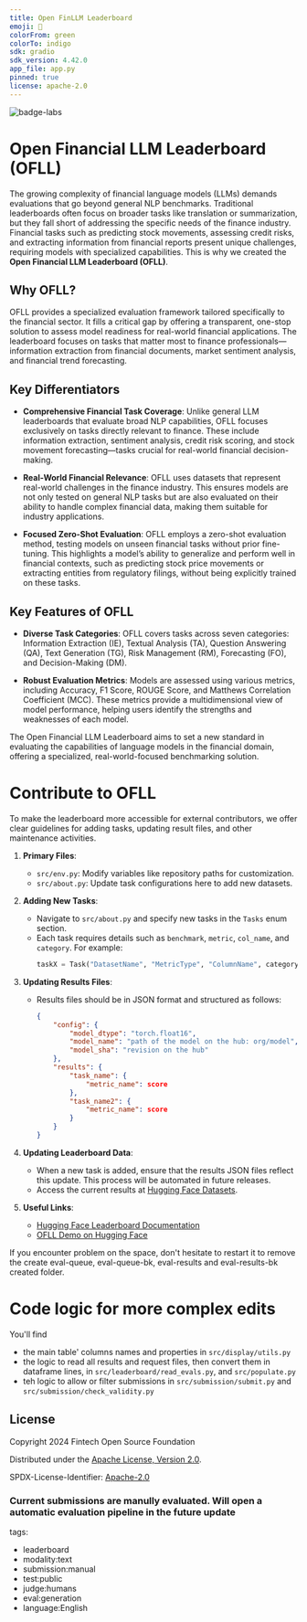 ```yaml
---
title: Open FinLLM Leaderboard
emoji: 🥇
colorFrom: green
colorTo: indigo
sdk: gradio
sdk_version: 4.42.0
app_file: app.py
pinned: true
license: apache-2.0
---
```


![badge-labs](https://user-images.githubusercontent.com/327285/230928932-7c75f8ed-e57b-41db-9fb7-a292a13a1e58.svg)

# Open Financial LLM Leaderboard (OFLL)

The growing complexity of financial language models (LLMs) demands evaluations that go beyond general NLP benchmarks. Traditional leaderboards often focus on broader tasks like translation or summarization, but they fall short of addressing the specific needs of the finance industry. Financial tasks such as predicting stock movements, assessing credit risks, and extracting information from financial reports present unique challenges, requiring models with specialized capabilities. This is why we created the **Open Financial LLM Leaderboard (OFLL)**.

## Why OFLL?

OFLL provides a specialized evaluation framework tailored specifically to the financial sector. It fills a critical gap by offering a transparent, one-stop solution to assess model readiness for real-world financial applications. The leaderboard focuses on tasks that matter most to finance professionals—information extraction from financial documents, market sentiment analysis, and financial trend forecasting.

## Key Differentiators

- **Comprehensive Financial Task Coverage**: Unlike general LLM leaderboards that evaluate broad NLP capabilities, OFLL focuses exclusively on tasks directly relevant to finance. These include information extraction, sentiment analysis, credit risk scoring, and stock movement forecasting—tasks crucial for real-world financial decision-making.

- **Real-World Financial Relevance**: OFLL uses datasets that represent real-world challenges in the finance industry. This ensures models are not only tested on general NLP tasks but are also evaluated on their ability to handle complex financial data, making them suitable for industry applications.

- **Focused Zero-Shot Evaluation**: OFLL employs a zero-shot evaluation method, testing models on unseen financial tasks without prior fine-tuning. This highlights a model’s ability to generalize and perform well in financial contexts, such as predicting stock price movements or extracting entities from regulatory filings, without being explicitly trained on these tasks.

## Key Features of OFLL

- **Diverse Task Categories**: OFLL covers tasks across seven categories: Information Extraction (IE), Textual Analysis (TA), Question Answering (QA), Text Generation (TG), Risk Management (RM), Forecasting (FO), and Decision-Making (DM).

- **Robust Evaluation Metrics**: Models are assessed using various metrics, including Accuracy, F1 Score, ROUGE Score, and Matthews Correlation Coefficient (MCC). These metrics provide a multidimensional view of model performance, helping users identify the strengths and weaknesses of each model.

The Open Financial LLM Leaderboard aims to set a new standard in evaluating the capabilities of language models in the financial domain, offering a specialized, real-world-focused benchmarking solution.


# Contribute to OFLL 

To make the leaderboard more accessible for external contributors, we offer clear guidelines for adding tasks, updating result files, and other maintenance activities.

1. **Primary Files**:
   - `src/env.py`: Modify variables like repository paths for customization.
   - `src/about.py`: Update task configurations here to add new datasets.

2. **Adding New Tasks**:
   - Navigate to `src/about.py` and specify new tasks in the `Tasks` enum section.
   - Each task requires details such as `benchmark`, `metric`, `col_name`, and `category`. For example:
     ```python
     taskX = Task("DatasetName", "MetricType", "ColumnName", category="Category")
     ```

3. **Updating Results Files**:
   - Results files should be in JSON format and structured as follows:
     ```json
     {
         "config": {
             "model_dtype": "torch.float16",
             "model_name": "path of the model on the hub: org/model",
             "model_sha": "revision on the hub"
         },
         "results": {
             "task_name": {
                 "metric_name": score
             },
             "task_name2": {
                 "metric_name": score
             }
         }
     }
     ```
     
4. **Updating Leaderboard Data**:
   - When a new task is added, ensure that the results JSON files reflect this update. This process will be automated in future releases.
   - Access the current results at [Hugging Face Datasets](https://huggingface.co/datasets/TheFinAI/results/tree/main/demo-leaderboard).

5. **Useful Links**:
   - [Hugging Face Leaderboard Documentation](https://huggingface.co/docs/leaderboards/en/leaderboards/building_page)
   - [OFLL Demo on Hugging Face](https://huggingface.co/spaces/finosfoundation/Open-Financial-LLM-Leaderboard)

    
If you encounter problem on the space, don't hesitate to restart it to remove the create eval-queue, eval-queue-bk, eval-results and eval-results-bk created folder.

# Code logic for more complex edits

You'll find 
- the main table' columns names and properties in `src/display/utils.py`
- the logic to read all results and request files, then convert them in dataframe lines, in `src/leaderboard/read_evals.py`, and `src/populate.py`
- teh logic to allow or filter submissions in `src/submission/submit.py` and `src/submission/check_validity.py`

## License

Copyright 2024 Fintech Open Source Foundation

Distributed under the [Apache License, Version 2.0](http://www.apache.org/licenses/LICENSE-2.0).

SPDX-License-Identifier: [Apache-2.0](https://spdx.org/licenses/Apache-2.0)


### Current submissions are manully evaluated. Will open a automatic evaluation pipeline in the future update
tags:
  - leaderboard
  - modality:text
  - submission:manual
  - test:public
  - judge:humans
  - eval:generation
  - language:English

